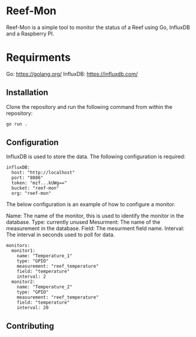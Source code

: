 # Reef-Mon 

Reef-Mon is a simple tool to monitor the status of a Reef using Go, InfluxDB and a Raspberry PI.

# Requirments

Go: https://golang.org/
InfluxDB: https://influxdb.com/

## Installation

Clone the repository and run the following command from within the repository:

```bash
go run . 
```

## Configuration

InfluxDB is used to store the data. The following configuration is required:

```YML
influxDB:
  host: "http://localhost"
  port: "8086"
  token: "mzf...kUWg=="
  bucket: "reef-mon"
  org: "reef-mon"
```

The below configuration is an example of how to configure a monitor.

Name: The name of the monitor, this is used to identify the monitor in the database.
Type: currently unused
Mesurment: The name of the measurement in the database.
Field: The mesurment field name.
Interval: The interval in seconds used to poll for data.

```YML
monitors:
  monitor1:
    name: "Temperature_1"
    type: "GPIO"
    measurement: "reef_temperature"
    field: "temperature"
    interval: 2
  monitor2:
    name: "Temperature_2"
    type: "GPIO"
    measurement: "reef_temperature"
    field: "temperature"
    interval: 20
```

## Contributing
